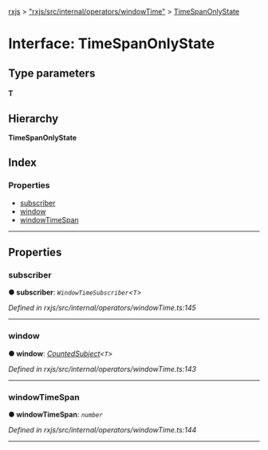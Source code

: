 [rxjs](../README.md) > ["rxjs/src/internal/operators/windowTime"](../modules/_rxjs_src_internal_operators_windowtime_.md) > [TimeSpanOnlyState](../interfaces/_rxjs_src_internal_operators_windowtime_.timespanonlystate.md)

# Interface: TimeSpanOnlyState

## Type parameters
#### T 
## Hierarchy

**TimeSpanOnlyState**

## Index

### Properties

* [subscriber](_rxjs_src_internal_operators_windowtime_.timespanonlystate.md#subscriber)
* [window](_rxjs_src_internal_operators_windowtime_.timespanonlystate.md#window)
* [windowTimeSpan](_rxjs_src_internal_operators_windowtime_.timespanonlystate.md#windowtimespan)

---

## Properties

<a id="subscriber"></a>

###  subscriber

**● subscriber**: *`WindowTimeSubscriber`<`T`>*

*Defined in rxjs/src/internal/operators/windowTime.ts:145*

___
<a id="window"></a>

###  window

**● window**: *[CountedSubject](../classes/_rxjs_src_internal_operators_windowtime_.countedsubject.md)<`T`>*

*Defined in rxjs/src/internal/operators/windowTime.ts:143*

___
<a id="windowtimespan"></a>

###  windowTimeSpan

**● windowTimeSpan**: *`number`*

*Defined in rxjs/src/internal/operators/windowTime.ts:144*

___

